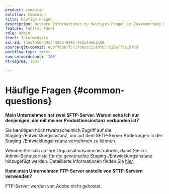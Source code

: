 ```yaml
---
product: campaign
solution: Campaign
title: Häufige Fragen
description: Weitere Informationen zu häufigen Fragen im Zusammenhang mit der SFTP-Verwaltung
feature: Control Panel
role: Admin
level: Intermediate
exl-id: f3aa4d56-491f-4d5d-9892-9bbafd6b1a50
source-git-commit: e8bffd8e7f571fd85c725adf837c2997f7615fcd
workflow-type: tm+mt
source-wordcount: '109'
ht-degree: 100%

---
```


# Häufige Fragen {#common-questions}

**Mein Unternehmen hat zwei SFTP-Server. Warum sehe ich nur denjenigen, der mit meiner Produktionsinstanz verbunden ist?**

Sie benötigen höchstwahrscheinlich Zugriff auf die Staging-/Entwicklungsinstanz, um auf dem SFTP-Server Änderungen in der Staging-/Entwicklungsinstanz vornehmen zu können.

Wenden Sie sich an Ihre Organisationsadministratoren, damit Sie zur Admin-Benutzerliste für die gewünschte Staging-/Entwicklungsinstanz hinzugefügt werden. Detaillierte Informationen finden Sie [hier](../../discover/using/managing-permissions.md).

**Kann mein Unternehmen FTP-Server anstelle von SFTP-Servern verwenden?**

FTP-Server werden von Adobe nicht gehostet.
